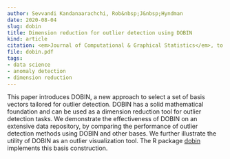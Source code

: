 ```yaml
---
author: Sevvandi Kandanaarachchi, Rob&nbsp;J&nbsp;Hyndman
date: 2020-08-04
slug: dobin
title: Dimension reduction for outlier detection using DOBIN
kind: article
citation: <em>Journal of Computational & Graphical Statistics</em>, to appear
file: dobin.pdf
tags:
- data science
- anomaly detection
- dimension reduction
---
```


This paper introduces DOBIN, a new approach to select a set of basis vectors tailored for outlier detection. DOBIN has a solid mathematical foundation and can be used as a dimension reduction tool for outlier detection tasks. We demonstrate the effectiveness of DOBIN on an extensive data repository, by comparing the performance of outlier detection methods using DOBIN and other bases. We further illustrate the utility of DOBIN as an outlier visualization tool. The R package [dobin](https://github.com/sevvandi/dobin) implements this basis construction.
